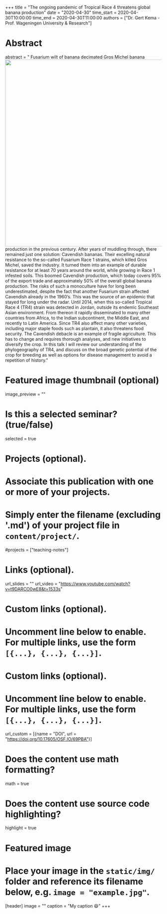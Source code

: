 +++
title = "The ongoing pandemic of Tropical Race 4 threatens global banana production"
date = "2020-04-30"
time_start = 2020-04-30T10:00:00
time_end = 2020-04-30T11:00:00
authors = ["Dr. Gert Kema - Prof. Wageningen University & Research"]

# Abstract

abstract = "<img src = '/img/seminars/gert-kema.png' width = 600 align = right style = 'padding-left:60px'> Fusarium wilt of banana decimated Gros Michel banana production in the previous century. After years of muddling through, there remained just one solution: Cavendish bananas. Their excelling natural resistance to the so-called Fusarium Race 1 strains, which killed Gros Michel, saved the industry. It turned them into an example of durable resistance for at least 70 years around the world, while growing in Race 1 infested soils. This boomed Cavendish production, which today covers 95% of the export trade and approximately 50% of the overall global banana production. The risks of such a monoculture have for long been underestimated, despite the fact that another Fusarium strain affected Cavendish already in the 1960’s. This was the source of an epidemic that stayed for long under the radar. Until 2014, when this so-called Tropical Race 4 (TR4) strain was detected in Jordan, outside its endemic Southeast Asian environment. From thereon it rapidly disseminated to many other countries from Africa, to the Indian subcontinent, the Middle East, and recently to Latin America. Since TR4 also affect many other varieties, including major staple foods such as plantain, it also threatens food security. The Cavendish debacle is an example of fragile agriculture. This has to change and requires thorough analyses, and new initiatives to diversify the crop. In this talk I will review our understanding of the phylogeography of TR4, and discuss on the broad genetic potential of the crop for breeding as well as options for disease management to avoid a repetition of history."

# Featured image thumbnail (optional)
image_preview = ""

# Is this a selected seminar? (true/false)
selected = true

# Projects (optional).
#   Associate this publication with one or more of your projects.
#   Simply enter the filename (excluding '.md') of your project file in `content/project/`.
#projects = ["teaching-notes"]

# Links (optional).
url_slides = ""
url_video = "https://www.youtube.com/watch?v=t9DARCO0wE8&t=1533s"

# Custom links (optional).
#   Uncomment line below to enable. For multiple links, use the form `[{...}, {...}, {...}]`.



# Custom links (optional).
#   Uncomment line below to enable. For multiple links, use the form `[{...}, {...}, {...}]`.
url_custom = [{name = "DOI", url = "https://doi.org/10.17605/OSF.IO/69PBA"}]


# Does the content use math formatting?
math = true

# Does the content use source code highlighting?
highlight = true

# Featured image
# Place your image in the `static/img/` folder and reference its filename below, e.g. `image = "example.jpg"`.
[header]
image = ""
caption = "My caption :smile:"
+++
